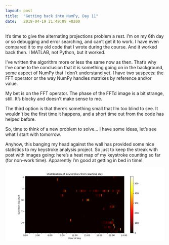 ```yaml
---
layout: post
title:  "Getting back into NumPy, Day 11"
date:   2019-04-19 21:49:09 +0200
---
```

It’s time to give the alternating projections problem a rest. I’m on my 6th day or so debugging and error searching, and can’t get it to work. I have even compared it to my old code that I wrote during the course. And it worked back then. I MATLAB, not Python, but it worked.

I’ve written the algorithm more or less the same now as then. That’s why I’ve come to the conclusion that it is something going on in the background, some aspect of NumPy that I don’t understand yet. I have two suspects: the FFT operator or the way NumPy handles matrixes by reference and/or value.

My bet is on the FFT operator. The phase of the FFTd image is a bit strange, still. It’s blocky and doesn’t make sense to me.

The third option is that there’s something small that I’m too blind to see. It wouldn’t be the first time it happens, and a short time out from the code has helped before.

So, time to think of a new problem to solve… I have some ideas, let’s see what I start with tomorrow.

Anyhow, this banging my head against the wall has provided some nice statistics to my keystroke analysis project. So just to keep the streak with post with images going: here’s a heat map of my keystroke counting so far (for non-work time). Apparently I’m good at getting in bed in time!

![My keystroke heatmap for the last 30 days!](/assets/blogpost_images/2019-04-19_01.png)